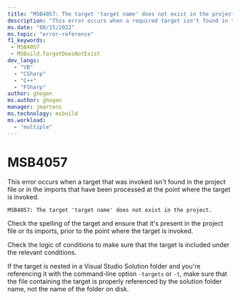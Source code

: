 ```yaml
---
title: "MSB4057: The target 'target name' does not exist in the project."
description: "This error occurs when a required target isn't found in the project file or its imports."
ms.date: "08/15/2022"
ms.topic: "error-reference"
f1_keywords:
 - MSB4057
 - MSBuild.TargetDoesNotExist
dev_langs:
  - "VB"
  - "CSharp"
  - "C++"
  - "FSharp"
author: ghogen
ms.author: ghogen
manager: jmartens
ms.technology: msbuild
ms.workload:
  - "multiple"
---
```

# MSB4057

This error occurs when a target that was invoked isn't found in the project file or in the imports that have been processed at the point where the target is invoked.

```output
MSB4057: The target 'target name' does not exist in the project.
```

Check the spelling of the target and ensure that it's present in the project file or its imports, prior to the point where the target is invoked.

Check the logic of conditions to make sure that the target is included under the relevant conditions.

If the target is nested in a Visual Studio Solution folder and you're referencing it with the command-line option `-targets` or `-t`, make sure that the file containing the target is properly referenced by the solution folder name, not the name of the folder on disk.
